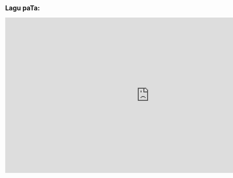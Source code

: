 ## Lagu paTa:

<iframe width ="923" height ="500" src="https://www.youtube.com/watch?<iframe width="922" height="500" src="https://www.youtube.com/embed/IX56hJSSr_c" title="YouTube video player" frameborder="0" allow="accelerometer; autoplay; clipboard-write; encrypted-media; gyroscope; picture-in-picture" allowfullscreen></iframe>
